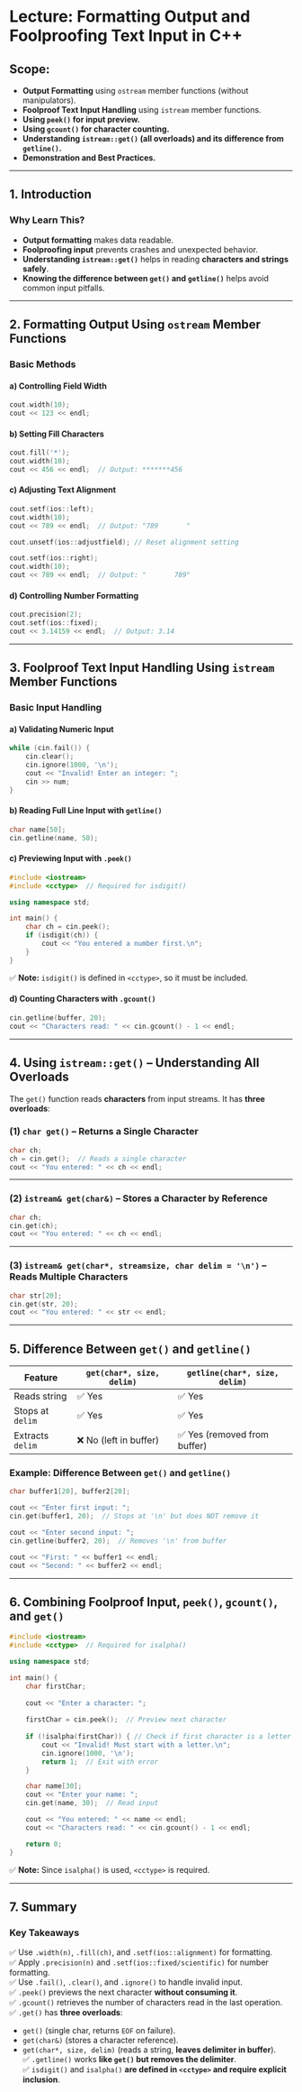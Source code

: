 
# **Lecture: Formatting Output and Foolproofing Text Input in C++**
## **Scope:**
- **Output Formatting** using `ostream` member functions (without manipulators).
- **Foolproof Text Input Handling** using `istream` member functions.
- **Using `peek()` for input preview.**
- **Using `gcount()` for character counting.**
- **Understanding `istream::get()` (all overloads) and its difference from `getline()`.**
- **Demonstration and Best Practices.**

---

## **1. Introduction**
### **Why Learn This?**
- **Output formatting** makes data readable.
- **Foolproofing input** prevents crashes and unexpected behavior.
- **Understanding `istream::get()`** helps in reading **characters and strings safely**.
- **Knowing the difference between `get()` and `getline()`** helps avoid common input pitfalls.

---

## **2. Formatting Output Using `ostream` Member Functions**
### **Basic Methods**
#### **a) Controlling Field Width**
```cpp
cout.width(10);
cout << 123 << endl;
```
#### **b) Setting Fill Characters**
```cpp
cout.fill('*');
cout.width(10);
cout << 456 << endl;  // Output: *******456
```
#### **c) Adjusting Text Alignment**
```cpp
cout.setf(ios::left);
cout.width(10);
cout << 789 << endl;  // Output: "789       "

cout.unsetf(ios::adjustfield); // Reset alignment setting

cout.setf(ios::right);
cout.width(10);
cout << 789 << endl;  // Output: "       789"
```
#### **d) Controlling Number Formatting**
```cpp
cout.precision(2);
cout.setf(ios::fixed);
cout << 3.14159 << endl;  // Output: 3.14
```

---

## **3. Foolproof Text Input Handling Using `istream` Member Functions**
### **Basic Input Handling**
#### **a) Validating Numeric Input**
```cpp
while (cin.fail()) {  
    cin.clear();
    cin.ignore(1000, '\n');
    cout << "Invalid! Enter an integer: ";
    cin >> num;
}
```
#### **b) Reading Full Line Input with `getline()`**
```cpp
char name[50];
cin.getline(name, 50);
```
#### **c) Previewing Input with `.peek()`**
```cpp
#include <iostream>
#include <cctype>  // Required for isdigit()

using namespace std;

int main() {
    char ch = cin.peek();
    if (isdigit(ch)) { 
        cout << "You entered a number first.\n"; 
    }
}
```
✅ **Note:** `isdigit()` is defined in `<cctype>`, so it must be included.

#### **d) Counting Characters with `.gcount()`**
```cpp
cin.getline(buffer, 20);
cout << "Characters read: " << cin.gcount() - 1 << endl;  
```

---

## **4. Using `istream::get()` – Understanding All Overloads**
The `get()` function reads **characters** from input streams. It has **three overloads**:

### **(1) `char get()` – Returns a Single Character**
```cpp
char ch;
ch = cin.get();  // Reads a single character
cout << "You entered: " << ch << endl;
```

---

### **(2) `istream& get(char&)` – Stores a Character by Reference**
```cpp
char ch;
cin.get(ch);
cout << "You entered: " << ch << endl;
```

---

### **(3) `istream& get(char*, streamsize, char delim = '\n')` – Reads Multiple Characters**
```cpp
char str[20];
cin.get(str, 20);
cout << "You entered: " << str << endl;
```

---

## **5. Difference Between `get()` and `getline()`**
| Feature            | `get(char*, size, delim)` | `getline(char*, size, delim)` |
|-------------------|--------------------------|------------------------------|
| Reads string      | ✅ Yes                     | ✅ Yes                        |
| Stops at `delim`  | ✅ Yes                     | ✅ Yes                        |
| Extracts `delim`  | ❌ No (left in buffer)     | ✅ Yes (removed from buffer)  |

### **Example: Difference Between `get()` and `getline()`**
```cpp
char buffer1[20], buffer2[20];

cout << "Enter first input: ";
cin.get(buffer1, 20);  // Stops at '\n' but does NOT remove it

cout << "Enter second input: ";
cin.getline(buffer2, 20);  // Removes '\n' from buffer

cout << "First: " << buffer1 << endl;
cout << "Second: " << buffer2 << endl;
```

---

## **6. Combining Foolproof Input, `peek()`, `gcount()`, and `get()`**
```cpp
#include <iostream>
#include <cctype>  // Required for isalpha()

using namespace std;

int main() {
    char firstChar;
    
    cout << "Enter a character: ";
    
    firstChar = cin.peek();  // Preview next character
    
    if (!isalpha(firstChar)) { // Check if first character is a letter
        cout << "Invalid! Must start with a letter.\n";
        cin.ignore(1000, '\n');
        return 1;  // Exit with error
    }

    char name[30];
    cout << "Enter your name: ";
    cin.get(name, 30);  // Read input

    cout << "You entered: " << name << endl;
    cout << "Characters read: " << cin.gcount() - 1 << endl;

    return 0;
}
```
✅ **Note:** Since `isalpha()` is used, `<cctype>` is required.

---

## **7. Summary**
### **Key Takeaways**
✅ Use `.width(n)`, `.fill(ch)`, and `.setf(ios::alignment)` for formatting.  
✅ Apply `.precision(n)` and `.setf(ios::fixed/scientific)` for number formatting.  
✅ Use `.fail()`, `.clear()`, and `.ignore()` to handle invalid input.  
✅ `.peek()` previews the next character **without consuming it**.  
✅ `.gcount()` retrieves the number of characters read in the last operation.  
✅ `.get()` has **three overloads**:
   - `get()` (single char, returns `EOF` on failure).
   - `get(char&)` (stores a character reference).
   - `get(char*, size, delim)` (reads a string, **leaves delimiter in buffer**).  
✅ `.getline()` works **like `get()` but removes the delimiter**.  
✅ `isdigit()` and `isalpha()` **are defined in `<cctype>` and require explicit inclusion**.  
